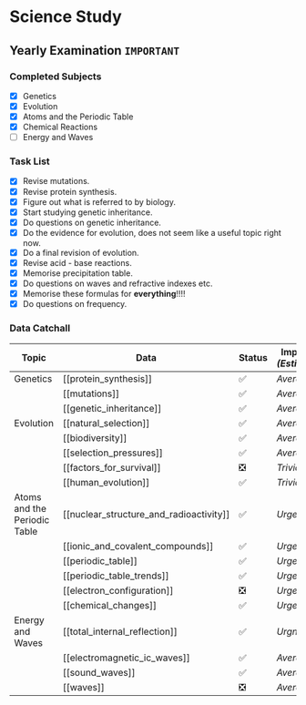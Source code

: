 # Science Study
## Yearly Examination `IMPORTANT`
### Completed Subjects
- [x] Genetics
- [x] Evolution
- [x] Atoms and the Periodic Table
- [x] Chemical Reactions
- [ ] Energy and Waves
### Task List
- [x] Revise mutations.
- [x] Revise protein synthesis.
- [x] Figure out what is referred to by biology.
- [x] Start studying genetic inheritance.
- [x] Do questions on genetic inheritance.
- [x] Do the evidence for evolution, does  not seem like a useful topic right now.
- [x] Do a final revision of evolution.
- [x] Revise acid - base reactions.
- [x] Memorise precipitation  table.
- [x] Do questions on waves and refractive indexes etc.
- [x] Memorise these formulas for **everything**!!!!
- [x] Do questions on frequency.

### Data Catchall
| Topic                        | Data                                    | Status | Importance *(Estimations)* |
| ---------------------------- | --------------------------------------- | ------ | -------------------------- |
| Genetics                     | [[protein_synthesis]]                   | ✅     | *Average*                  |
|                              | [[mutations]]                           | ✅     | *Average*                  |
|                              | [[genetic_inheritance]]                 | ✅     | *Average*                  |
| Evolution                    | [[natural_selection]]                   | ✅     | *Average*                  |
|                              | [[biodiversity]]                        | ✅     | *Average*                  |
|                              | [[selection_pressures]]                 | ✅     | *Average*                  |
|                              | [[factors_for_survival]]                | ❎     | *Trivial*                  |
|                              | [[human_evolution]]                     | ✅     | *Trivial*                  |
| Atoms and the Periodic Table | [[nuclear_structure_and_radioactivity]] | ✅     | *Urgent*                   |
|                              | [[ionic_and_covalent_compounds]]        | ✅     | *Urgent*                   |
|                              | [[periodic_table]]                      | ✅     | *Urgent*                   |
|                              | [[periodic_table_trends]]               | ✅     | *Urgent*                   |
|                              | [[electron_configuration]]              | ❎     | *Urgent*                   |
|                              | [[chemical_changes]]                    | ✅     | *Urgent*                   |
| Energy and Waves             | [[total_internal_reflection]]           | ✅     | *Urgnet*                   |
|                              | [[electromagnetic_ic_waves]]            | ✅     | *Average*                  |
|                              | [[sound_waves]]                         | ✅     | *Average*                  |
|                              | [[waves]]                                        |❎       |              *Average*              |
